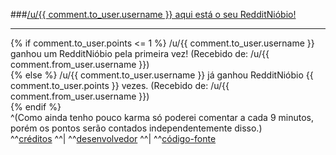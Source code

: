 ###[/u/{{ comment.to_user.username }} aqui está o seu RedditNióbio!](https://i.imgur.com/55fMDFL.jpg)  
***  
{% if comment.to_user.points <= 1 %}
/u/{{ comment.to_user.username }} ganhou um RedditNióbio pela primeira vez! (Recebido de: /u/{{ comment.from_user.username }})  
{% else %}
/u/{{ comment.to_user.username }} já ganhou RedditNióbio {{ comment.to_user.points }} vezes. (Recebido de: /u/{{ comment.from_user.username }})  
{% endif %}  
^(Como ainda tenho pouco karma só poderei comentar a cada 9 minutos, porém os pontos serão contados independentemente disso.)  
^^[créditos](https://www.reddit.com/r/brasil/comments/71o41b/sou_uma_pessoa_que_possui_sinestesia_da/dncl6dw/) ^^| ^^[desenvolvedor](https://www.reddit.com/u/CaioWzy) ^^| ^^[código-fonte](https://github.com/)